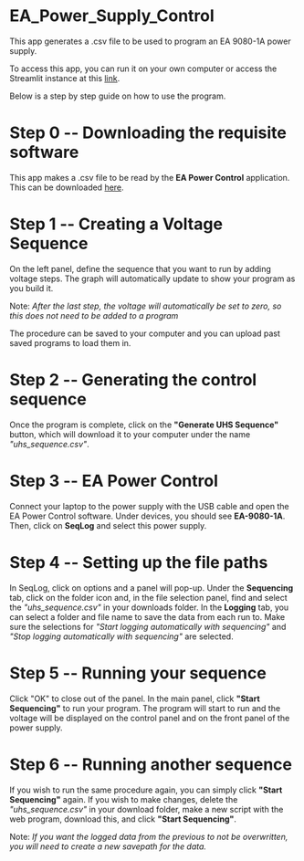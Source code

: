 # EA_Power_Supply_Control
 
This app generates a .csv file to be used to program an EA 9080-1A power supply.

To access this app, you can run it on your own computer or access the Streamlit instance at this [link](https://ea-powersupplycontrol-hugroup.streamlit.app/).

Below is a step by step guide on how to use the program.

# Step 0 -- Downloading the requisite software
This app makes a .csv file to be read by the **EA Power Control** application. This can be downloaded [here](https://elektroautomatik.com/en/software/ea-power-control/).

# Step 1 -- Creating a Voltage Sequence
On the left panel, define the sequence that you want to run by adding voltage steps. The graph will automatically update to show your program as you build it.

Note: *After the last step, the voltage will automatically be set to zero, so this does not need to be added to a program*

The procedure can be saved to your computer and you can upload past saved programs to load them in.

# Step 2 -- Generating the control sequence
Once the program is complete, click on the **"Generate UHS Sequence"** button, which will download it to your computer under the name *"uhs_sequence.csv"*.

# Step 3 -- EA Power Control
Connect your laptop to the power supply with the USB cable and open the EA Power Control software. Under devices, you should see **EA-9080-1A**.
Then, click on **SeqLog** and select this power supply.

# Step 4 -- Setting up the file paths
In SeqLog, click on options and a panel will pop-up. Under the **Sequencing** tab, click on the folder icon and, in the file selection panel, find and select the *"uhs_sequence.csv"* in your downloads folder.
In the **Logging** tab, you can select a folder and file name to save the data from each run to. Make sure the selections for *"Start logging automatically with sequencing"* and  *"Stop logging automatically with sequencing"* are selected.

# Step 5 -- Running your sequence
Click "OK" to close out of the panel. In the main panel, click **"Start Sequencing"** to run your program. The program will start to run and the voltage will be displayed on the control panel and on the front panel of the power supply.

# Step 6 -- Running another sequence
If you wish to run the same procedure again, you can simply click **"Start Sequencing"** again.
If you wish to make changes, delete the *"uhs_sequence.csv"* in your download folder, make a new script with the web program, download this, and click **"Start Sequencing"**. 

Note: *If you want the logged data from the previous to not be overwritten, you will need to create a new savepath for the data.*
